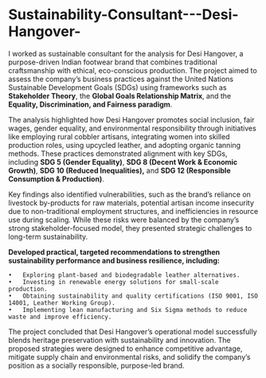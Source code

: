 # Sustainability-Consultant---Desi-Hangover-

 I worked as sustainable consultant for the analysis for Desi Hangover, a purpose-driven Indian footwear brand that combines traditional craftsmanship with ethical, eco-conscious production. The project aimed to assess the company’s business practices against the United Nations Sustainable Development Goals (SDGs) using frameworks such as **Stakeholder Theory**, the **Global Goals Relationship Matrix**, and the **Equality, Discrimination, and Fairness paradigm**.

The analysis highlighted how Desi Hangover promotes social inclusion, fair wages, gender equality, and environmental responsibility through initiatives like employing rural cobbler artisans, integrating women into skilled production roles, using upcycled leather, and adopting organic tanning methods. These practices demonstrated alignment with key SDGs, including **SDG 5 (Gender Equality)**, **SDG 8 (Decent Work & Economic Growth)**, **SDG 10 (Reduced Inequalities),** and **SDG 12 (Responsible Consumption & Production)**.

Key findings also identified vulnerabilities, such as the brand’s reliance on livestock by-products for raw materials, potential artisan income insecurity due to non-traditional employment structures, and inefficiencies in resource use during scaling. While these risks were balanced by the company’s strong stakeholder-focused model, they presented strategic challenges to long-term sustainability.

**Developed practical, targeted recommendations to strengthen sustainability performance and business resilience, including:**

	•	Exploring plant-based and biodegradable leather alternatives.
	•	Investing in renewable energy solutions for small-scale production.
	•	Obtaining sustainability and quality certifications (ISO 9001, ISO 14001, Leather Working Group).
	•	Implementing lean manufacturing and Six Sigma methods to reduce waste and improve efficiency.

The project concluded that Desi Hangover’s operational model successfully blends heritage preservation with sustainability and innovation. The proposed strategies were designed to enhance competitive advantage, mitigate supply chain and environmental risks, and solidify the company’s position as a socially responsible, purpose-led brand.
